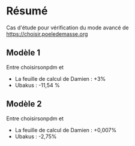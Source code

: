 # Résumé

Cas d'étude pour vérification du mode avancé de https://choisir.poeledemasse.org 

## Modèle 1

Entre choisirsonpdm et 

* La feuille de calcul de Damien : +3%
* Ubakus : -11,54 %

## Modèle 2

Entre choisirsonpdm et 

* La feuille de calcul de Damien : +0,007%
* Ubakus : -2,75%